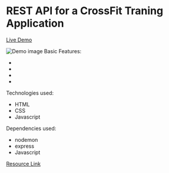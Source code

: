 # REST API for a CrossFit Traning Application

<a href="">Live Demo</a>

<img src="" alt="Demo image"/>
Basic Features:
 
- 
- 
- 
-

Technologies used:

- HTML
- CSS
- Javascript


Dependencies used:

- nodemon
- express
- Javascript

<a href="https://www-freecodecamp-org.cdn.ampproject.org/c/s/www.freecodecamp.org/news/rest-api-design-best-practices-build-a-rest-api/amp/#our-example-project">Resource Link</a>
